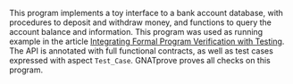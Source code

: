 This program implements a toy interface to a bank account database, with
procedures to deposit and withdraw money, and functions to query the account
balance and information. This program was used as running example in the article
[Integrating Formal Program Verification with
Testing](http://www.adacore.com/uploads_gems/Hi-Lite_ERTS-2012.pdf). The API is
annotated with full functional contracts, as well as test cases expressed with
aspect `Test_Case`. GNATprove proves all checks on this program.

